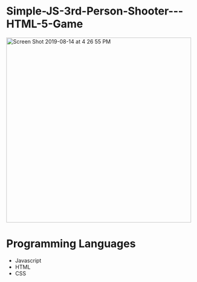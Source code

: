 # Simple-JS-3rd-Person-Shooter---HTML-5-Game
<img width="489" alt="Screen Shot 2019-08-14 at 4 26 55 PM" src="https://user-images.githubusercontent.com/36040531/63054652-4b66df80-beb2-11e9-9c11-6c85bb0556cb.png">

# Programming Languages 
- Javascript
- HTML
- CSS
